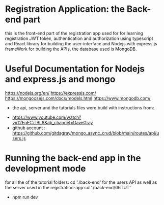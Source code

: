 # Registration Application: the Back-end part

this is the front-end part of the registration app used for for learning registration JWT token, authentication and authorization using typescript and React library for building the user-interface and Nodejs with express.js frameWork for building the APIs, the database used is MongoDB.

# Useful Documentation for Nodejs and express.js and mongo

https://nodejs.org/en/
https://expressjs.com/
https://mongoosejs.com/docs/models.html
https://www.mongodb.com/

 * the api, server and the tutorials files were build with instructions from: 
 - https://www.youtube.com/watch?v=f2EqECiTBL8&ab_channel=DaveGray
 - github account : https://github.com/gitdagray/mongo_async_crud/blob/main/routes/api/users.js

# Running the back-end app in the development mode

for all the of the tutorial folders: cd './back-end'
for the users API as well as the server used in the registration-app cd './back-end/06TUT'

- npm run dev
